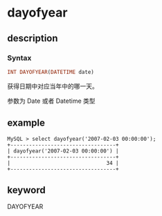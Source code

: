 # dayofyear

## description

### Syntax

```Haskell
INT DAYOFYEAR(DATETIME date)
```

获得日期中对应当年中的哪一天。

参数为 Date 或者 Datetime 类型

## example

```Plain Text
MySQL > select dayofyear('2007-02-03 00:00:00');
+----------------------------------+
| dayofyear('2007-02-03 00:00:00') |
+----------------------------------+
|                               34 |
+----------------------------------+
```

## keyword

DAYOFYEAR
